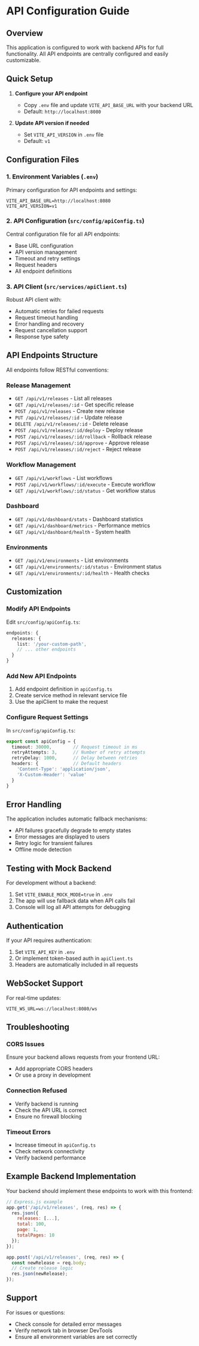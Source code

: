 # API Configuration Guide

## Overview
This application is configured to work with backend APIs for full functionality. All API endpoints are centrally configured and easily customizable.

## Quick Setup

1. **Configure your API endpoint**
   - Copy `.env` file and update `VITE_API_BASE_URL` with your backend URL
   - Default: `http://localhost:8080`

2. **Update API version if needed**
   - Set `VITE_API_VERSION` in `.env` file
   - Default: `v1`

## Configuration Files

### 1. Environment Variables (`.env`)
Primary configuration for API endpoints and settings:
```env
VITE_API_BASE_URL=http://localhost:8080
VITE_API_VERSION=v1
```

### 2. API Configuration (`src/config/apiConfig.ts`)
Central configuration file for all API endpoints:
- Base URL configuration
- API version management
- Timeout and retry settings
- Request headers
- All endpoint definitions

### 3. API Client (`src/services/apiClient.ts`)
Robust API client with:
- Automatic retries for failed requests
- Request timeout handling
- Error handling and recovery
- Request cancellation support
- Response type safety

## API Endpoints Structure

All endpoints follow RESTful conventions:

### Release Management
- `GET /api/v1/releases` - List all releases
- `GET /api/v1/releases/:id` - Get specific release
- `POST /api/v1/releases` - Create new release
- `PUT /api/v1/releases/:id` - Update release
- `DELETE /api/v1/releases/:id` - Delete release
- `POST /api/v1/releases/:id/deploy` - Deploy release
- `POST /api/v1/releases/:id/rollback` - Rollback release
- `POST /api/v1/releases/:id/approve` - Approve release
- `POST /api/v1/releases/:id/reject` - Reject release

### Workflow Management
- `GET /api/v1/workflows` - List workflows
- `POST /api/v1/workflows/:id/execute` - Execute workflow
- `GET /api/v1/workflows/:id/status` - Get workflow status

### Dashboard
- `GET /api/v1/dashboard/stats` - Dashboard statistics
- `GET /api/v1/dashboard/metrics` - Performance metrics
- `GET /api/v1/dashboard/health` - System health

### Environments
- `GET /api/v1/environments` - List environments
- `GET /api/v1/environments/:id/status` - Environment status
- `GET /api/v1/environments/:id/health` - Health checks

## Customization

### Modify API Endpoints
Edit `src/config/apiConfig.ts`:
```typescript
endpoints: {
  releases: {
    list: '/your-custom-path',
    // ... other endpoints
  }
}
```

### Add New API Endpoints
1. Add endpoint definition in `apiConfig.ts`
2. Create service method in relevant service file
3. Use the apiClient to make the request

### Configure Request Settings
In `src/config/apiConfig.ts`:
```typescript
export const apiConfig = {
  timeout: 30000,        // Request timeout in ms
  retryAttempts: 3,      // Number of retry attempts
  retryDelay: 1000,      // Delay between retries
  headers: {             // Default headers
    'Content-Type': 'application/json',
    'X-Custom-Header': 'value'
  }
}
```

## Error Handling

The application includes automatic fallback mechanisms:
- API failures gracefully degrade to empty states
- Error messages are displayed to users
- Retry logic for transient failures
- Offline mode detection

## Testing with Mock Backend

For development without a backend:
1. Set `VITE_ENABLE_MOCK_MODE=true` in `.env`
2. The app will use fallback data when API calls fail
3. Console will log all API attempts for debugging

## Authentication

If your API requires authentication:
1. Set `VITE_API_KEY` in `.env`
2. Or implement token-based auth in `apiClient.ts`
3. Headers are automatically included in all requests

## WebSocket Support

For real-time updates:
```env
VITE_WS_URL=ws://localhost:8080/ws
```

## Troubleshooting

### CORS Issues
Ensure your backend allows requests from your frontend URL:
- Add appropriate CORS headers
- Or use a proxy in development

### Connection Refused
- Verify backend is running
- Check the API URL is correct
- Ensure no firewall blocking

### Timeout Errors
- Increase timeout in `apiConfig.ts`
- Check network connectivity
- Verify backend performance

## Example Backend Implementation

Your backend should implement these endpoints to work with this frontend:

```javascript
// Express.js example
app.get('/api/v1/releases', (req, res) => {
  res.json({
    releases: [...],
    total: 100,
    page: 1,
    totalPages: 10
  });
});

app.post('/api/v1/releases', (req, res) => {
  const newRelease = req.body;
  // Create release logic
  res.json(newRelease);
});
```

## Support

For issues or questions:
- Check console for detailed error messages
- Verify network tab in browser DevTools
- Ensure all environment variables are set correctly